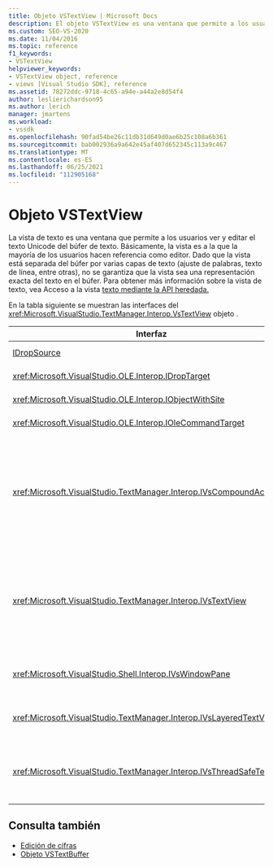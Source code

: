 ```yaml
---
title: Objeto VSTextView | Microsoft Docs
description: El objeto VSTextView es una ventana que permite a los usuarios ver y editar el texto Unicode del búfer de texto.
ms.custom: SEO-VS-2020
ms.date: 11/04/2016
ms.topic: reference
f1_keywords:
- VSTextView
helpviewer_keywords:
- VSTextView object, reference
- views [Visual Studio SDK], reference
ms.assetid: 78272ddc-9718-4c65-a94e-a44a2e8d54f4
author: leslierichardson95
ms.author: lerich
manager: jmartens
ms.workload:
- vssdk
ms.openlocfilehash: 90fad54be26c11db31d649d0ae6b25c108a6b361
ms.sourcegitcommit: bab002936a9a642e45af407d652345c113a9c467
ms.translationtype: MT
ms.contentlocale: es-ES
ms.lasthandoff: 06/25/2021
ms.locfileid: "112905168"
---
```

# <a name="vstextview-object"></a>Objeto VSTextView

La vista de texto es una ventana que permite a los usuarios ver y editar el texto Unicode del búfer de texto. Básicamente, la vista es a la que la mayoría de los usuarios hacen referencia como editor. Dado que la vista está separada del búfer por varias capas de texto (ajuste de palabras, texto de línea, entre otras), no se garantiza que la vista sea una representación exacta del texto en el búfer. Para obtener más información sobre la vista de texto, vea Acceso a la vista [texto mediante la API heredada.](/previous-versions/visualstudio/visual-studio-2015/extensibility/accessing-thetext-view-by-using-the-legacy-api?preserve-view=true&view=vs-2015)

En la tabla siguiente se muestran las interfaces del <xref:Microsoft.VisualStudio.TextManager.Interop.VsTextView> objeto .

|Interfaz|Descripción|
|---------------|-----------------|
|[IDropSource](/windows/desktop/api/oleidl/nn-oleidl-idropsource)|Interfaz OLE estándar.|
|<xref:Microsoft.VisualStudio.OLE.Interop.IDropTarget>|Interfaz OLE estándar.|
|<xref:Microsoft.VisualStudio.OLE.Interop.IObjectWithSite>|Interfaz OLE estándar.|
|<xref:Microsoft.VisualStudio.OLE.Interop.IOleCommandTarget>|Interfaz OLE estándar.|
|<xref:Microsoft.VisualStudio.TextManager.Interop.IVsCompoundAction>|Habilita la creación de acciones compuestas (es decir, acciones que se agrupan en una sola unidad de deshacer o rehacer).|
|<xref:Microsoft.VisualStudio.TextManager.Interop.IVsTextView>|Proporciona los métodos básicos para administrar y acceder a la vista. `IVsTextView` no es seguro para subprocesos.|
|<xref:Microsoft.VisualStudio.Shell.Interop.IVsWindowPane>|Crea y administra un panel de ventana.|
|<xref:Microsoft.VisualStudio.TextManager.Interop.IVsLayeredTextView>|Interactúa con las capas de texto.|
|<xref:Microsoft.VisualStudio.TextManager.Interop.IVsThreadSafeTextView>|Realiza operaciones en la vista desde un subproceso diferente.|

## <a name="see-also"></a>Consulta también

- [Edición de cifras](https://www.microsoft.com/download/details.aspx?id=55984)
- [Objeto VSTextBuffer](../extensibility/vstextbuffer-object.md)